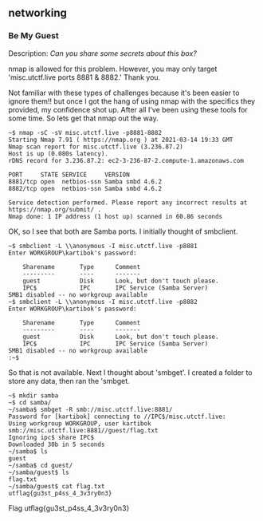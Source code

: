 ## networking

### Be My Guest
Description:
*Can you share some secrets about this box?*

nmap is allowed for this problem. However, you may only target 'misc.utctf.live ports 8881 & 8882.' 
Thank you.

Not familiar with these types of challenges because it's been easier to ignore them!! but once I got the hang of using nmap with the specifics they provided, my confidence shot up. After all I've been using these tools for some time. So lets get that nmap out the way.
```shell
~$ nmap -sC -sV misc.utctf.live -p8881-8882
Starting Nmap 7.91 ( https://nmap.org ) at 2021-03-14 19:33 GMT
Nmap scan report for misc.utctf.live (3.236.87.2)
Host is up (0.080s latency).
rDNS record for 3.236.87.2: ec2-3-236-87-2.compute-1.amazonaws.com

PORT     STATE SERVICE     VERSION
8881/tcp open  netbios-ssn Samba smbd 4.6.2
8882/tcp open  netbios-ssn Samba smbd 4.6.2

Service detection performed. Please report any incorrect results at https://nmap.org/submit/ .
Nmap done: 1 IP address (1 host up) scanned in 60.86 seconds

```
OK, so I see that both are Samba ports. I initially thought of smbclient.

```shell
~$ smbclient -L \\anonymous -I misc.utctf.live -p8881
Enter WORKGROUP\kartibok's password: 

	Sharename       Type      Comment
	---------       ----      -------
	guest           Disk      Look, but don't touch please.
	IPC$            IPC       IPC Service (Samba Server)
SMB1 disabled -- no workgroup available
~$ smbclient -L \\anonymous -I misc.utctf.live -p8882
Enter WORKGROUP\kartibok's password: 

	Sharename       Type      Comment
	---------       ----      -------
	guest           Disk      Look, but don't touch please.
	IPC$            IPC       IPC Service (Samba Server)
SMB1 disabled -- no workgroup available
:~$ 
```
So that is not available. Next I thought about  'smbget'. I created a folder to store any data, then ran the 'smbget.  
```shell
~$ mkdir samba
~$ cd samba/
~/samba$ smbget -R smb://misc.utctf.live:8881/
Password for [kartibok] connecting to //IPC$/misc.utctf.live: 
Using workgroup WORKGROUP, user kartibok
smb://misc.utctf.live:8881//guest/flag.txt                                 
Ignoring ipc$ share IPC$
Downloaded 30b in 5 seconds
~/samba$ ls
guest
~/samba$ cd guest/
~/samba/guest$ ls
flag.txt
~/samba/guest$ cat flag.txt 
utflag{gu3st_p4ss_4_3v3ry0n3}
```

Flag
utflag{gu3st_p4ss_4_3v3ry0n3}